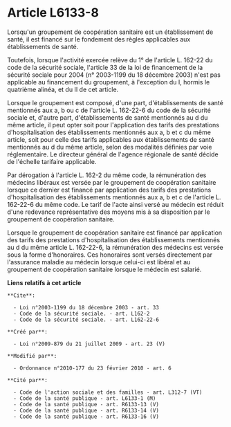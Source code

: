# Article L6133-8

Lorsqu'un groupement de coopération sanitaire est un établissement de santé, il est financé sur le fondement des règles
applicables aux établissements de santé. 

Toutefois, lorsque l'activité exercée relève du 1° de l'article L. 162-22 du code de la sécurité sociale, l'article 33 de la
loi de financement de la sécurité sociale pour 2004 (n° 2003-1199 du 18 décembre 2003) n'est pas applicable au financement du
groupement, à l'exception du I, hormis le quatrième alinéa, et du II de cet article. 

Lorsque le groupement est composé, d'une part, d'établissements de santé mentionnés aux a, b ou c de l'article L. 162-22-6 du
code de la sécurité sociale et, d'autre part, d'établissements de santé mentionnés au d du même article, il peut opter soit
pour l'application des tarifs des prestations d'hospitalisation des établissements mentionnés aux a, b et c du même article,
soit pour celle des tarifs applicables aux établissements de santé mentionnés au d du même article, selon des modalités
définies par voie réglementaire. Le directeur général de l'agence régionale de santé décide de l'échelle tarifaire
applicable. 

Par dérogation à l'article L. 162-2 du même code, la rémunération des médecins libéraux est versée par le groupement de
coopération sanitaire lorsque ce dernier est financé par application des tarifs des prestations d'hospitalisation des
établissements mentionnés aux a, b et c de l'article L. 162-22-6 du même code. Le tarif de l'acte ainsi versé au médecin est
réduit d'une redevance représentative des moyens mis à sa disposition par le groupement de coopération sanitaire. 

Lorsque le groupement de coopération sanitaire est financé par application des tarifs des prestations d'hospitalisation des
établissements mentionnés au d du même article L. 162-22-6, la rémunération des médecins est versée sous la forme
d'honoraires. Ces honoraires sont versés directement par l'assurance maladie au médecin lorsque celui-ci est libéral et au
groupement de coopération sanitaire lorsque le médecin est salarié.

**Liens relatifs à cet article**

	**Cite**:

	  - Loi n°2003-1199 du 18 décembre 2003 - art. 33
	  - Code de la sécurité sociale. - art. L162-2
	  - Code de la sécurité sociale. - art. L162-22-6

	**Créé par**:

	  - Loi n°2009-879 du 21 juillet 2009 - art. 23 (V)

	**Modifié par**:

	  - Ordonnance n°2010-177 du 23 février 2010 - art. 6

	**Cité par**:

	  - Code de l'action sociale et des familles - art. L312-7 (VT)
	  - Code de la santé publique - art. L6133-1 (M)
	  - Code de la santé publique - art. R6133-13 (V)
	  - Code de la santé publique - art. R6133-14 (V)
	  - Code de la santé publique - art. R6133-16 (V)
